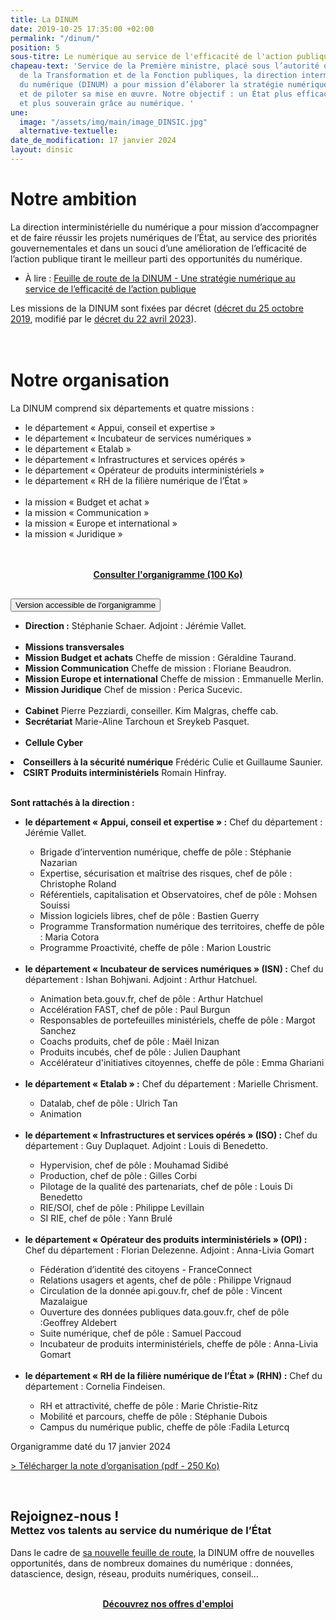 ```yaml
---
title: La DINUM
date: 2019-10-25 17:35:00 +02:00
permalink: "/dinum/"
position: 5
sous-titre: Le numérique au service de l'efficacité de l'action publique
chapeau-text: 'Service de la Première ministre, placé sous l’autorité du ministre
  de la Transformation et de la Fonction publiques, la direction interministérielle
  du numérique (DINUM) a pour mission d’élaborer la stratégie numérique de l’État
  et de piloter sa mise en œuvre. Notre objectif : un État plus efficace, plus simple
  et plus souverain grâce au numérique. '
une:
  image: "/assets/img/main/image_DINSIC.jpg"
  alternative-textuelle: 
date_de_modification: 17 janvier 2024
layout: dinsic
---
```


<h1 class="h2">Notre ambition</h1>
La direction interministérielle du numérique a pour mission d’accompagner et de faire réussir les projets numériques de l’État, au service des priorités gouvernementales et dans un souci d’une amélioration de l’efficacité de l’action publique tirant le meilleur parti des opportunités du numérique.

<ul><li>À lire&nbsp;: <a href="/publications/feuille-de-route-dinum/">Feuille de route de la DINUM - Une stratégie numérique au service de l’efficacité de l’action publique</a></li></ul>

Les missions de la DINUM sont fixées par décret ([décret du 25 octobre 2019](https://www.legifrance.gouv.fr/jorf/id/JORFTEXT000047478124), modifié par le [décret du 22 avril 2023](https://www.legifrance.gouv.fr/jorf/id/JORFTEXT000047478124)). 
<br>
<br>
<br>

<h1 class="h2">Notre organisation</h1>

La DINUM comprend six départements et quatre missions :

<ul><li>le département « Appui, conseil et expertise&nbsp;»</li> 
<li>le département « Incubateur de services numériques&nbsp;»</li> 
<li>le département «&nbsp;Etalab&nbsp;» </li>
<li>le département « Infrastructures et services opérés »</li> 
<li>le département « Opérateur de produits interministériels »</li> 
<li>le département « RH de la filière numérique de l’État »</li> 
<br>
<li>la mission « Budget et achat »</li> 
<li>la mission « Communication »</li>
<li>la mission « Europe et international »</li>
<li>la mission « Juridique »</li></ul>
<br>
<br>

<div align="center" style="margin-bottom: 30px"><a href="/uploads/Organigramme%20DINUM%20janvier%202024.pdf" class="button"><b>Consulter l'organigramme (100 Ko)</b></a></div>

<script>
function myFunction(id) {
  let x = document.getElementById(id);
  let button = document.getElementById("accordion-button");

  if (x.className.indexOf("show") == -1) {
    x.className += " show";
    button.className += " is-active"
  } else {
    x.className = x.className.replace(" show", "");
    button.className = button.className.replace(" is-active", "");
  }
}
</script>

<div class="margin-bottom-3 accordion no-bullet" data-allow-all-closed="true">
<div class="accordion-item">
<button onclick="myFunction('organigramme')" id="accordion-button" class="accordion-title" aria-controls="organigramme" aria-expanded="false">Version accessible de l'organigramme</button>
<div class="accordion-content" id="organigramme">
<ul>
<li><b>Direction :</b> Stéphanie Schaer. Adjoint : Jérémie Vallet.</li>
<br><li><b>Missions transversales</b></li>
<li><b>Mission  Budget et achats</b> Cheffe de mission : Géraldine Taurand.</li>
<li><b>Mission Communication</b> Cheffe de mission : Floriane Beaudron.</li>
<li><b>Mission  Europe et international</b> Cheffe de mission : Emmanuelle Merlin.</li>
<li><b>Mission Juridique</b> Chef de mission : Perica Sucevic.</li>
<br>
<li><b>Cabinet</b> Pierre Pezziardi, conseiller. Kim Malgras, cheffe cab.</li>
<li><b>Secrétariat</b> Marie-Aline Tarchoun et Sreykeb Pasquet.</li>
<br><li><b>Cellule Cyber</b></li></ul>
<li><b>Conseillers à la sécurité numérique</b> Frédéric Culie et Guillaume Saunier.</li>
<li><b>CSIRT Produits interministériels</b> Romain Hinfray.</li>
<br>
<p><b>Sont rattachés à la direction&nbsp;:</b></p>
<ul><li><b>le département « Appui, conseil et expertise » :</b> Chef du département : Jérémie Vallet.</li>
  <ul>
    <li>Brigade d’intervention numérique, cheffe de pôle : Stéphanie Nazarian</li>
    <li>Expertise, sécurisation et maîtrise des risques, chef de pôle : Christophe Roland</li>
    <li>Référentiels, capitalisation et Observatoires, chef de pôle : Mohsen Souissi</li>
    <li>Mission logiciels libres, chef de pôle : Bastien Guerry</li>
    <li>Programme Transformation numérique des territoires, cheffe de pôle : Maria Cotora</li>
    <li>Programme Proactivité, cheffe de pôle : Marion Loustric</li>
  </ul>
<br>
<li><b>le département « Incubateur de services numériques » (ISN) :</b> Chef du département : Ishan Bohjwani. Adjoint : Arthur Hatchuel.</li>
  <ul>
    <li>Animation beta.gouv.fr, chef de pôle : Arthur Hatchuel</li>
    <li>Accélération FAST, chef de pôle : Paul Burgun</li>
    <li>Responsables de portefeuilles ministériels, cheffe de pôle : Margot Sanchez</li>
    <li>Coachs produits, chef de pôle : Maël Inizan</li>
    <li>Produits incubés, chef de pôle : Julien Dauphant</li>
    <li>Accélérateur d'initiatives citoyennes, cheffe de pôle : Emma Ghariani</li>
  </ul>
<br>
<li><b>le département « Etalab » :</b> Chef du département : Marielle Chrisment.</li>
  <ul>
    <li>Datalab, chef de pôle : Ulrich Tan</li>
    <li>Animation</li>
  </ul>
<br>
<li><b>le département « Infrastructures et services opérés » (ISO) :</b> Chef du département : Guy Duplaquet. Adjoint : Louis di Benedetto.</li>
  <ul>
    <li>Hypervision, chef de pôle : Mouhamad Sidibé</li>
    <li>Production, chef de pôle : Gilles Corbi</li>
    <li>Pilotage de la qualité des partenariats, chef de pôle : Louis Di Benedetto</li>
    <li>RIE/SOI, chef de pôle : Philippe Levillain</li>
    <li>SI RIE, chef de pôle : Yann Brulé</li>
  </ul>
<br>
<li><b>le département « Opérateur des produits interministériels » (OPI) :</b> Chef du département : Florian Delezenne. Adjoint : Anna-Livia Gomart</li>
  <ul>
    <li>Fédération d’identité des citoyens - FranceConnect</li>
    <li>Relations usagers et agents, chef de pôle : Philippe Vrignaud</li>
    <li>Circulation de la donnée api.gouv.fr, chef de pôle : Vincent Mazalaigue</li>
    <li>Ouverture des données publiques data.gouv.fr, chef de pôle :Geoffrey Aldebert</li>
    <li>Suite numérique, chef de pôle : Samuel Paccoud</li>
    <li>Incubateur de produits interministériels, cheffe de pôle : Anna-Livia Gomart</li>
  </ul>
<br>
<li><b>le département « RH de la filière numérique de l’État » (RHN) :</b> Chef du département : Cornelia Findeisen.</li>
  <ul>
    <li>RH et attractivité, cheffe de pôle : Marie Christie-Ritz</li>
    <li>Mobilité et parcours, cheffe de pôle : Stéphanie Dubois</li>
    <li>Campus du numérique public, cheffe de pôle :Fadila Leturcq</li>
  </ul>
</ul>
<p style="margin-top: 10px">Organigramme daté du 17 janvier 2024</p>
</div>
</div>
</div>

<p><a href="/uploads/Note_organisation_DINUM.pdf">&gt; Télécharger la note d’organisation (pdf - 250 Ko)</a></p>
<br>

<div class="encadre noir" style="margin-bottom:0px">
<h2 class="h3" style="margin-bottom: 0px">Rejoignez-nous !</h2>
  <h3 class="h4" style="margin-top: 0px">Mettez vos talents au service du numérique de l’État</h3>
<p>Dans le cadre de <a href="/publications/feuille-de-route-dinum/">sa nouvelle feuille de route</a>, la DINUM offre de nouvelles opportunités, dans de nombreux domaines du numérique : données, datascience, design, réseau, produits numériques, conseil... </p><br>
<div style="margin-bottom: 30px" align="center"><a href="/rejoignez-nous/" class="button"><b>Découvrez nos offres d'emploi</b></a></div></div>